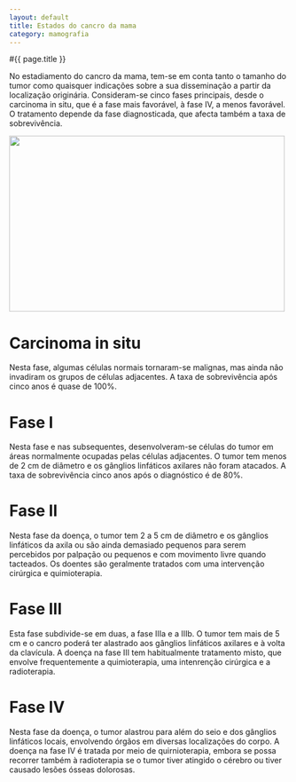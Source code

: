 ```yaml
---
layout: default
title: Estados do cancro da mama
category: mamografia
---
```


#{{ page.title }}

<p>No estadiamento do cancro da mama, tem-se em conta tanto o tamanho do tumor como quaisquer indicações sobre a sua disseminação a partir da localização originária. Consideram-se cinco fases principais, desde o carcinoma in situ, que é a fase mais favorável, à fase IV, a menos favorável. O tratamento depende da fase diagnosticada, que afecta também a taxa de sobrevivência.</p> 

<img src="http://www.cancrodamama.com/wp-content/uploads/2011/06/estados-do-cancro-da-mama_clip_image002.jpg" alt="" title="estados-do-cancro-da-mama_clip_image002" width="497" height="317" class="alignnone size-full wp-image-136" />

<h1>Carcinoma in situ </h1> 
<p>Nesta fase, algumas células normais tornaram-se malignas, mas ainda nâo invadiram os grupos de células adjacentes. A taxa de sobrevivência após cinco anos é quase de 100%. </p> 
<h1>Fase I </h1> 
<p>Nesta fase e nas subsequentes, desenvolveram-se células do tumor em áreas normalmente ocupadas pelas células adjacentes. O tumor tem menos de 2 cm de diâmetro e os gânglios linfáticos axilares não foram atacados. A taxa de sobrevivência cinco anos após o diagnóstico é de 80%. </p> 
<h1>Fase II</h1> 
<p>Nesta fase da doença, o tumor tem 2 a 5 cm de diâmetro e os gânglios linfáticos da axila ou são ainda demasiado pequenos para serem percebidos por palpação ou pequenos e com movimento livre quando tacteados. Os doentes são geralmente tratados com uma intervenção cirúrgica e quimioterapia. </p> 
<h1>Fase III</h1> 
<p>Esta fase subdivide-se em duas, a fase IIIa e a IIIb. O tumor tem mais de 5 cm e o cancro poderá ter alastrado aos gânglios linfáticos axilares e à volta da clavícula. A doença na fase III tem habitualmente tratamento misto, que envolve frequentemente a quimioterapia, uma intenrenção cirúrgica e a radioterapia. </p> 
<h1>Fase IV </h1> 
<p>Nesta fase da doença, o tumor alastrou para além do seio e dos gânglios linfáticos locais, envolvendo órgãos em diversas localizações do corpo. A doença na fase IV é tratada por meio de quirnioterapia, embora se possa recorrer também à radioterapia se o tumor tiver atingido o cérebro ou tiver causado lesões ósseas dolorosas.</p> 